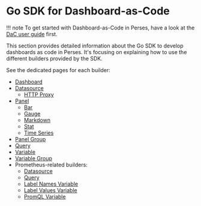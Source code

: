 # Go SDK for Dashboard-as-Code

!!! note
  To get started with Dashboard-as-Code in Perses, have a look at the [DaC user guide](../../user-guides/dashboard-as-code.md) first.

This section provides detailed information about the Go SDK to develop dashboards as code in Perses.
It's focusing on explaining how to use the different builders provided by the SDK.

See the dedicated pages for each builder:

- [Dashboard](./dashboard.md)
- [Datasource](./datasource.md)
  - [HTTP Proxy](./helper/http-proxy.md)
- [Panel](./panel.md)
  - [Bar](./panel/bar.md)
  - [Gauge](./panel/gauge.md)
  - [Markdown](./panel/markdown.md)
  - [Stat](./panel/stat.md)
  - [Time Series](./panel/time-series.md)
- [Panel Group](./panel-group.md)
- [Query](./query.md)
- [Variable](./variable.md)
- [Variable Group](./variable-group.md)
- Prometheus-related builders:
  - [Datasource](./prometheus/datasource.md)
  - [Query](./prometheus/query.md)
  - [Label Names Variable](./prometheus/variable/label-names.md)
  - [Label Values Variable](./prometheus/variable/label-values.md)
  - [PromQL Variable](./prometheus/variable/promql.md)
